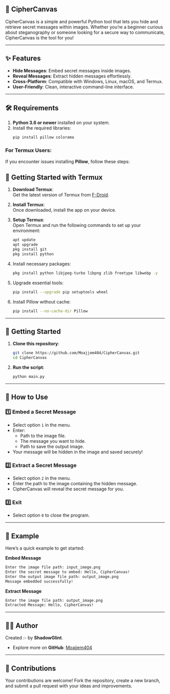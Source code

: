 ## 🌟 **CipherCanvas**  

CipherCanvas is a simple and powerful Python tool that lets you hide and retrieve secret messages within images. Whether you’re a beginner curious about steganography or someone looking for a secure way to communicate, CipherCanvas is the tool for you!  

---

## ✨ Features  
- **Hide Messages**: Embed secret messages inside images.  
- **Reveal Messages**: Extract hidden messages effortlessly.  
- **Cross-Platform**: Compatible with Windows, Linux, macOS, and Termux.  
- **User-Friendly**: Clean, interactive command-line interface.  

---

## 🛠️ Requirements  

1. **Python 3.6 or newer** installed on your system.  
2. Install the required libraries:  
   ```bash
   pip install pillow colorama
   ```  

### For Termux Users:  
If you encounter issues installing **Pillow**, follow these steps:  

## 🚀 Getting Started with Termux  

1. **Download Termux**:  
   Get the latest version of Termux from [F-Droid](https://f-droid.org/).  

2. **Install Termux**:  
   Once downloaded, install the app on your device.  

3. **Setup Termux**:  
   Open Termux and run the following commands to set up your environment:  
   ```bash
   apt update  
   apt upgrade  
   pkg install git  
   pkg install python  
   ```  



1. Install necessary packages:  
   ```bash
   pkg install python libjpeg-turbo libpng zlib freetype libwebp -y
   ```  

2. Upgrade essential tools:  
   ```bash
   pip install --upgrade pip setuptools wheel
   ```  

3. Install Pillow without cache:  
   ```bash
   pip install --no-cache-dir Pillow
   ```  

--- 


## 🚀 Getting Started  

1. **Clone this repository**:  
   ```bash
   git clone https://github.com/Moajjem404/CipherCanvas.git
   cd CipherCanvas
   ```  

2. **Run the script**:  
   ```bash
   python main.py
   ```  

---

## 📖 How to Use  

### 1️⃣ Embed a Secret Message  
- Select option `1` in the menu.  
- Enter:  
  - Path to the image file.  
  - The message you want to hide.  
  - Path to save the output image.  
- Your message will be hidden in the image and saved securely!  

### 2️⃣ Extract a Secret Message  
- Select option `2` in the menu.  
- Enter the path to the image containing the hidden message.  
- CipherCanvas will reveal the secret message for you.  

### 3️⃣ Exit  
- Select option `0` to close the program.  

---

## 📄 Example  

Here’s a quick example to get started:  

**Embed Message**  
```bash  
Enter the image file path: input_image.png  
Enter the secret message to embed: Hello, CipherCanvas!  
Enter the output image file path: output_image.png  
Message embedded successfully!  
```  

**Extract Message**  
```bash  
Enter the image file path: output_image.png  
Extracted Message: Hello, CipherCanvas!  
```  

---

## 👨‍💻 Author  

Created :- by **ShadowGlint**.  
- Explore more on **GitHub**: [Moajjem404](https://github.com/Moajjem404)  

---

## 🌟 Contributions  

Your contributions are welcome! Fork the repository, create a new branch, and submit a pull request with your ideas and improvements.  



